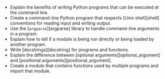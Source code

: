 -   Explain the benefits of writing Python programs that can be executed at the command line.
-   Create a command-line Python program that respects [Unix shell][shell] conventions for reading input and writing output.
-   Use the [`argparse`][argparse] library to handle command-line arguments in a program.
-   Explain how to tell if a module is being run directly or being loaded by another program.
-   Write [docstrings][docstring] for programs and functions.
-   Explain the difference between [optional arguments][optional_argument] and [positional arguments][positional_argument].
-   Create a module that contains functions used by multiple programs and import that module.
